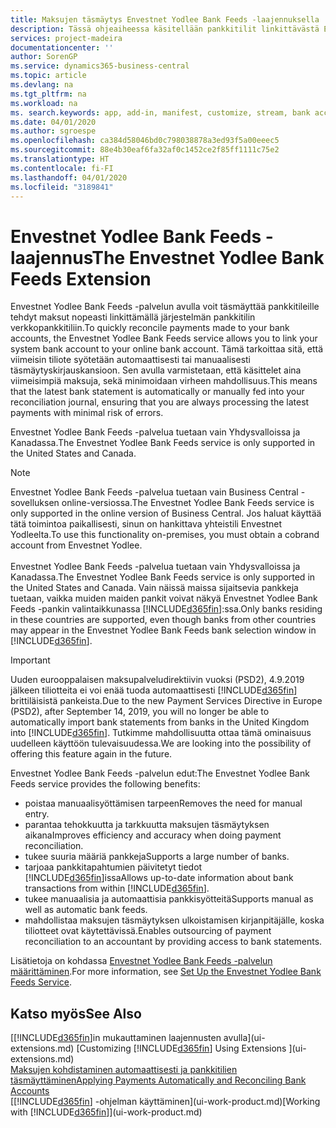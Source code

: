 ```yaml
---
title: Maksujen täsmäytys Envestnet Yodlee Bank Feeds -laajennuksella | Microsoft Docs
description: Tässä ohjeaiheessa käsitellään pankkitilit linkittävästä Envestnet Yodlee Bank Feeds -laajennuksesta, joka nopeuttaa maksujen täsmäyttämistä.
services: project-madeira
documentationcenter: ''
author: SorenGP
ms.service: dynamics365-business-central
ms.topic: article
ms.devlang: na
ms.tgt_pltfrm: na
ms.workload: na
ms. search.keywords: app, add-in, manifest, customize, stream, bank account link
ms.date: 04/01/2020
ms.author: sgroespe
ms.openlocfilehash: ca384d58046bd0c798038878a3ed93f5a00eeec5
ms.sourcegitcommit: 88e4b30eaf6fa32af0c1452ce2f85ff1111c75e2
ms.translationtype: HT
ms.contentlocale: fi-FI
ms.lasthandoff: 04/01/2020
ms.locfileid: "3189841"
---
```

# <a name="the-envestnet-yodlee-bank-feeds-extension"></a><span data-ttu-id="9be64-103">Envestnet Yodlee Bank Feeds -laajennus</span><span class="sxs-lookup"><span data-stu-id="9be64-103">The Envestnet Yodlee Bank Feeds Extension</span></span>
<span data-ttu-id="9be64-104">Envestnet Yodlee Bank Feeds -palvelun avulla voit täsmäyttää pankkitileille tehdyt maksut nopeasti linkittämällä järjestelmän pankkitilin verkkopankkitiliin.</span><span class="sxs-lookup"><span data-stu-id="9be64-104">To quickly reconcile payments made to your bank accounts, the Envestnet Yodlee Bank Feeds service allows you to link your system bank account to your online bank account.</span></span> <span data-ttu-id="9be64-105">Tämä tarkoittaa sitä, että viimeisin tiliote syötetään automaattisesti tai manuaalisesti täsmäytyskirjauskansioon. Sen avulla varmistetaan, että käsittelet aina viimeisimpiä maksuja, sekä minimoidaan virheen mahdollisuus.</span><span class="sxs-lookup"><span data-stu-id="9be64-105">This means that the latest bank statement is automatically or manually fed into your reconciliation journal, ensuring that you are always processing the latest payments with minimal risk of errors.</span></span>

<span data-ttu-id="9be64-106">Envestnet Yodlee Bank Feeds -palvelua tuetaan vain Yhdysvalloissa ja Kanadassa.</span><span class="sxs-lookup"><span data-stu-id="9be64-106">The Envestnet Yodlee Bank Feeds service is only supported in the United States and Canada.</span></span>

> [!NOTE]
> <span data-ttu-id="9be64-107">Envestnet Yodlee Bank Feeds -palvelua tuetaan vain Business Central -sovelluksen online-versiossa.</span><span class="sxs-lookup"><span data-stu-id="9be64-107">The Envestnet Yodlee Bank Feeds service is only supported in the online version of Business Central.</span></span> <span data-ttu-id="9be64-108">Jos haluat käyttää tätä toimintoa paikallisesti, sinun on hankittava yhteistili Envestnet Yodleelta.</span><span class="sxs-lookup"><span data-stu-id="9be64-108">To use this functionality on-premises, you must obtain a cobrand account from Envestnet Yodlee.</span></span><br /><br />
> <span data-ttu-id="9be64-109">Envestnet Yodlee Bank Feeds -palvelua tuetaan vain Yhdysvalloissa ja Kanadassa.</span><span class="sxs-lookup"><span data-stu-id="9be64-109">The Envestnet Yodlee Bank Feeds service is only supported in the United States and Canada.</span></span>
> <span data-ttu-id="9be64-110">Vain näissä maissa sijaitsevia pankkeja tuetaan, vaikka muiden maiden pankit voivat näkyä Envestnet Yodlee Bank Feeds -pankin valintaikkunassa [!INCLUDE[d365fin](includes/d365fin_md.md)]:ssa.</span><span class="sxs-lookup"><span data-stu-id="9be64-110">Only banks residing in these countries are supported, even though banks from other countries may appear in the Envestnet Yodlee Bank Feeds bank selection window in [!INCLUDE[d365fin](includes/d365fin_md.md)].</span></span>

> [!IMPORTANT]
> <span data-ttu-id="9be64-111">Uuden eurooppalaisen maksupalveludirektiivin vuoksi (PSD2), 4.9.2019 jälkeen tiliotteita ei voi enää tuoda automaattisesti [!INCLUDE[d365fin](includes/d365fin_md.md)] brittiläisistä pankeista.</span><span class="sxs-lookup"><span data-stu-id="9be64-111">Due to the new Payment Services Directive in Europe (PSD2), after September 14, 2019, you will no longer be able to automatically import bank statements from banks in the United Kingdom into [!INCLUDE[d365fin](includes/d365fin_md.md)].</span></span> <span data-ttu-id="9be64-112">Tutkimme mahdollisuutta ottaa tämä ominaisuus uudelleen käyttöön tulevaisuudessa.</span><span class="sxs-lookup"><span data-stu-id="9be64-112">We are looking into the possibility of offering this feature again in the future.</span></span>

<span data-ttu-id="9be64-113">Envestnet Yodlee Bank Feeds -palvelun edut:</span><span class="sxs-lookup"><span data-stu-id="9be64-113">The Envestnet Yodlee Bank Feeds service provides the following benefits:</span></span>

* <span data-ttu-id="9be64-114">poistaa manuaalisyöttämisen tarpeen</span><span class="sxs-lookup"><span data-stu-id="9be64-114">Removes the need for manual entry.</span></span>
* <span data-ttu-id="9be64-115">parantaa tehokkuutta ja tarkkuutta maksujen täsmäytyksen aikana</span><span class="sxs-lookup"><span data-stu-id="9be64-115">Improves efficiency and accuracy when doing payment reconciliation.</span></span>
* <span data-ttu-id="9be64-116">tukee suuria määriä pankkeja</span><span class="sxs-lookup"><span data-stu-id="9be64-116">Supports a large number of banks.</span></span>
* <span data-ttu-id="9be64-117">tarjoaa pankkitapahtumien päivitetyt tiedot [!INCLUDE[d365fin](includes/d365fin_md.md)]issa</span><span class="sxs-lookup"><span data-stu-id="9be64-117">Allows up-to-date information about bank transactions from within [!INCLUDE[d365fin](includes/d365fin_md.md)].</span></span>
* <span data-ttu-id="9be64-118">tukee manuaalisia ja automaattisia pankkisyötteitä</span><span class="sxs-lookup"><span data-stu-id="9be64-118">Supports manual as well as automatic bank feeds.</span></span>
* <span data-ttu-id="9be64-119">mahdollistaa maksujen täsmäytyksen ulkoistamisen kirjanpitäjälle, koska tiliotteet ovat käytettävissä.</span><span class="sxs-lookup"><span data-stu-id="9be64-119">Enables outsourcing of payment reconciliation to an accountant by providing access to bank statements.</span></span>

<span data-ttu-id="9be64-120">Lisätietoja on kohdassa [Envestnet Yodlee Bank Feeds -palvelun määrittäminen](bank-how-setup-bank-statement-service.md).</span><span class="sxs-lookup"><span data-stu-id="9be64-120">For more information, see [Set Up the Envestnet Yodlee Bank Feeds Service](bank-how-setup-bank-statement-service.md).</span></span>

## <a name="see-also"></a><span data-ttu-id="9be64-121">Katso myös</span><span class="sxs-lookup"><span data-stu-id="9be64-121">See Also</span></span>
<span data-ttu-id="9be64-122">[[!INCLUDE[d365fin](includes/d365fin_md.md)]in mukauttaminen laajennusten avulla](ui-extensions.md)  </span><span class="sxs-lookup"><span data-stu-id="9be64-122">[Customizing [!INCLUDE[d365fin](includes/d365fin_md.md)] Using Extensions ](ui-extensions.md)  </span></span>  
[<span data-ttu-id="9be64-123">Maksujen kohdistaminen automaattisesti ja pankkitilien täsmäyttäminen</span><span class="sxs-lookup"><span data-stu-id="9be64-123">Applying Payments Automatically and Reconciling Bank Accounts</span></span>](receivables-apply-payments-auto-reconcile-bank-accounts.md)  
<span data-ttu-id="9be64-124">[[!INCLUDE[d365fin](includes/d365fin_md.md)] -ohjelman käyttäminen](ui-work-product.md)</span><span class="sxs-lookup"><span data-stu-id="9be64-124">[Working with [!INCLUDE[d365fin](includes/d365fin_md.md)]](ui-work-product.md)</span></span>
